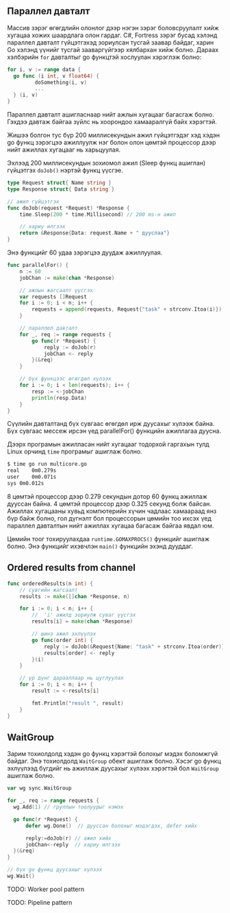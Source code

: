 ## Параллел давталт

Массив зэрэг өгөгдлийн олонлог дээр нэгэн зэрэг боловсруулалт хийж хугацаа хожих шаардлага олон гардаг. C#, Fortress зэрэг бусад хэлэнд параллел давталт гүйцэтгэхэд зориулсан тусгай заавар байдаг, харин Go хэлэнд үүнийг тусгай зааваргүйгээр хялбархан хийж болно. Дараах хэлбэрийн `for` давталтыг go функцтэй хослуулан хэрэглэж болно:

```go
for i, v := range data {
  go func (i int, v float64) {
		 doSomething(i, v)
		 ...
  } (i, v)
}
```

Параллел давталт ашигласнаар нийт ажлын хугацааг багасгаж болно. Гэхдээ давтаж байгаа зүйлс нь хоорондоо хамааралгүй байх хэрэгтэй.

Жишээ болгон тус бүр 200 миллисекундын ажил гүйцэтгэдэг хэд хэдэн go функц зэрэгцээ ажиллуулж нэг болон олон цөмтэй процессор дээр нийт ажиллах хугацааг нь харьцуулая. 

Эхлээд 200 миллисекундын зохиомол ажил (Sleep функц ашиглан) гүйцэтгэх `doJob()` нэртэй функц үүсгэе.

```go
type Request struct{ Name string }
type Response struct{ Data string }

// ажил гүйцэтгэх
func doJob(request *Request) *Response {
	time.Sleep(200 * time.Millisecond) // 200 ms-н ажил

	// хариу илгээх
	return &Response{Data: request.Name + " дууслаа"}
}
```

Энэ функцийг 60 удаа зэрэгцээ дуудаж ажиллуулая.

```go
func parallelFor() {
	n := 60
	jobChan := make(chan *Response)

	// ажлын жагсаалт үүсгэх
	var requests []Request
	for i := 0; i < n; i++ {
		requests = append(requests, Request{"task" + strconv.Itoa(i)})
	}

	// параллел давталт
	for _, req := range requests {
		go func(r *Request) {
			reply := doJob(r)
			jobChan <- reply
		}(&req)
	}

	// бүх функцээс өгөгдөл хүлээх
	for i := 0; i < len(requests); i++ {
		resp := <-jobChan
		println(resp.Data)
	}
}
```

Сүүлийн давталтанд бүх сувгаас өгөгдөл ирж дуусахыг хүлээж байна. Бүх сувгаас мессеж ирсэн үед parallelFor() функцийн ажиллагаа дуусна.

Дээрх програмын ажилласан нийт хугацааг тодорхой гаргахын тулд Linux орчинд `time` програмыг ашиглаж болно.

```sh
$ time go run multicore.go
real	0m0.279s
user	0m0.071s
sys	0m0.012s
```

8 цөмтэй процессор дээр 0.279 секундын дотор 60 функц ажиллаж дууссан байна. 4 цөмтэй процессор дээр 0.325 секунд болж байсан. Ажиллах хугацааны хувьд компютерийн хүчин чадлаас хамаараад янз бүр байж болно, гол дүгнэлт бол процессорын цөмийн тоо ихсэх үед параллел давталтын нийт ажиллах хугацаа багасаж байгаа явдал юм. 

Цөмийн тоог тохируулахдаа `runtime.GOMAXPROCS()` функцийг ашиглаж болно. Энэ функцийг ихэвчлэн `main()` функцийн эхэнд дууддаг.

## Ordered results from channel

```go
func orderedResults(n int) {
	// сувгийн жагсаалт
	results := make([]chan *Response, n)

	for i := 0; i < n; i++ {
		//  'i' ажилд зориулж суваг үүсгэх
		results[i] = make(chan *Response)

		// шинэ ажил эхлүүлэх
		go func(order int) {
			reply := doJob(&Request{Name: "task" + strconv.Itoa(order)})
			results[order] <- reply
		}(i)
	}

	// үр дүнг дарааллаар нь цуглуулах
	for i := 0; i < n; i++ {
		result := <-results[i]

		fmt.Println("result ", result)
	}
}
```

## WaitGroup

Зарим тохиолдолд хэдэн go функц хэрэгтэй болохыг мэдэх боломжгүй байдаг. Энэ тохиолдолд `WaitGroup` обект ашиглаж болно. Хэсэг go функц эхлүүлээд бүгдийг нь ажиллаж дуусахыг хүлээх хэрэгтэй бол `WaitGroup` ашиглаж болно.

```go
var wg sync.WaitGroup

for _, req := range requests {
  wg.Add(1) // группын тоолуурыг нэмэх

  go func(r *Request) {
      defer wg.Done()  // дууссан болохыг мэдэгдэх, defer хийх

	  reply:=doJob(r) // ажил хийх
	  jobChan<-reply  // хариу илгээх
  }(&req)
}

// бүх go функц дуусахыг хүлээх
wg.Wait()
```

TODO: Worker pool pattern

TODO: Pipeline pattern